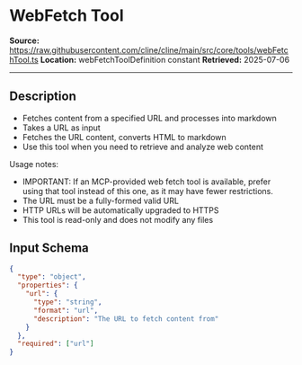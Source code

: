 # WebFetch Tool

**Source:** https://raw.githubusercontent.com/cline/cline/main/src/core/tools/webFetchTool.ts
**Location:** webFetchToolDefinition constant
**Retrieved:** 2025-07-06

---

## Description

- Fetches content from a specified URL and processes into markdown
- Takes a URL as input
- Fetches the URL content, converts HTML to markdown
- Use this tool when you need to retrieve and analyze web content

Usage notes:
  - IMPORTANT: If an MCP-provided web fetch tool is available, prefer using that tool instead of this one, as it may have fewer restrictions.
  - The URL must be a fully-formed valid URL
  - HTTP URLs will be automatically upgraded to HTTPS
  - This tool is read-only and does not modify any files

## Input Schema

```json
{
  "type": "object",
  "properties": {
    "url": {
      "type": "string",
      "format": "url",
      "description": "The URL to fetch content from"
    }
  },
  "required": ["url"]
}
```